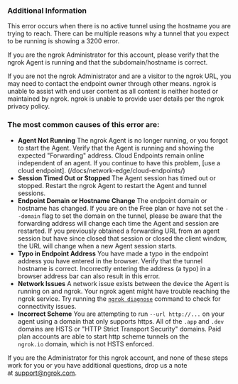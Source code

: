 ### Additional Information

This error occurs when there is no active tunnel using the hostname you are trying to reach. There can be multiple reasons why a tunnel that you expect to be running is showing a 3200 error.

If you are the ngrok Administrator for this account, please verify that the ngrok Agent is running and that the subdomain/hostname is correct.

If you are not the ngrok Administrator and are a visitor to the ngrok URL, you may need to contact the endpoint owner through other means.
ngrok is unable to assist with end user content as all content is neither hosted or maintained by ngrok. ngrok is unable to provide user details per the ngrok privacy policy.

### The most common causes of this error are:

- **Agent Not Running** The ngrok Agent is no longer running, or you forgot to start the Agent. Verify that the Agent is running and showing the expected "Forwarding" address. Cloud Endpoints remain online independent of an agent. If you continue to have this problem, [use a cloud endpoint]. (/docs/network-edge/cloud-endpoints/)
- **Session Timed Out or Stopped** The Agent session has timed out or stopped. Restart the ngrok Agent to restart the Agent and tunnel sessions.
- **Endpoint Domain or Hostname Change** The endpoint domain or hostname has changed. If you are on the Free plan or have not set the `--domain` flag to set the domain on the tunnel, please be aware that the forwarding address will change each time the Agent and session are restarted. If you previously obtained a forwarding URL from an agent session but have since closed that session or closed the client window, the URL will change when a new Agent session starts.
- **Typo in Endpoint Address** You have made a typo in the endpoint address you have entered in the browser. Verify that the tunnel hostname is correct. Incorrectly entering the address (a typo) in a browser address bar can also result in this error.
- **Network Issues** A network issue exists between the device the Agent is running on and ngrok. Your ngrok agent might have trouble reaching the ngrok service. Try running the [`ngrok diagnose`](/docs/agent/cli/#ngrok-diagnose) command to check for connectivity issues.
- **Incorrect Scheme** You are attempting to run `--url http://...` on your agent using a domain that only supports https. All of the `.app` and `.dev` domains are HSTS or "HTTP Strict Transport Security" domains. Paid plan accounts are able to start http scheme tunnels on the `ngrok.io` domain, which is not HSTS enforced.

If you are the Administrator for this ngrok account, and none of these steps work for you or you have additional questions, drop us a note at [support@ngrok.com](mailto:support@ngrok.com?subject=Help%20with%20ngrok%203200%20error).
